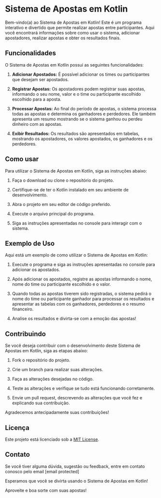 # Sistema de Apostas em Kotlin

Bem-vindo(a) ao Sistema de Apostas em Kotlin! Este é um programa interativo e divertido que permite realizar apostas entre participantes. Aqui você encontrará informações sobre como usar o sistema, adicionar apostadores, realizar apostas e obter os resultados finais.

## Funcionalidades

O Sistema de Apostas em Kotlin possui as seguintes funcionalidades:

1. **Adicionar Apostados:** É possível adicionar os times ou participantes que desejam ser apostados.

2. **Registrar Apostas:** Os apostadores podem registrar suas apostas, informando o seu nome, valor e o time ou participante escolhido escolhido para a aposta.

3. **Processar Apostas:** Ao final do período de apostas, o sistema processa todas as apostas e determina os ganhadores e perdedores. Ele também apresenta um resumo mostrando se o sistema ganhou ou perdeu dinheiro com as apostas.

4. **Exibir Resultados:** Os resultados são apresentados em tabelas, mostrando os apostadores, os valores apostados, os ganhadores e os perdedores.

## Como usar

Para utilizar o Sistema de Apostas em Kotlin, siga as instruções abaixo:

1. Faça o download ou clone o repositório do projeto.

2. Certifique-se de ter o Kotlin instalado em seu ambiente de desenvolvimento.

3. Abra o projeto em seu editor de código preferido.

4. Execute o arquivo principal do programa.

5. Siga as instruções apresentadas no console para interagir com o sistema.

## Exemplo de Uso

Aqui está um exemplo de como utilizar o Sistema de Apostas em Kotlin:

1. Execute o programa e siga as instruções apresentadas no console para adicionar os apostados.

2. Após adicionar os apostados, registre as apostas informando o nome, nome do time ou participante escolhido e o valor.

3. Quando todas as apostas tiverem sido registradas, o sistema pedirá o nome do time ou participante ganhador para processar os resultados e apresentar as tabelas com os ganhadores, perdedores e o resumo financeiro.

4. Analise os resultados e divirta-se com a emoção das apostas!

## Contribuindo

Se você deseja contribuir com o desenvolvimento deste Sistema de Apostas em Kotlin, siga as etapas abaixo:

1. Fork o repositório do projeto.

2. Crie um branch para realizar suas alterações.

3. Faça as alterações desejadas no código.

4. Teste as alterações e verifique se tudo está funcionando corretamente.

5. Envie um pull request, descrevendo as alterações que você fez e explicando sua contribuição.

Agradecemos antecipadamente suas contribuições!

## Licença

Este projeto está licenciado sob a [MIT License](LICENSE).

## Contato

Se você tiver alguma dúvida, sugestão ou feedback, entre em contato conosco pelo email [email protected]

Esperamos que você se divirta usando o Sistema de Apostas em Kotlin!

Aproveite e boa sorte com suas apostas!
